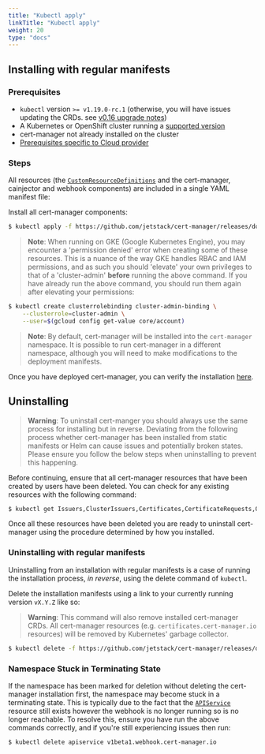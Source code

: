 ```yaml
---
title: "Kubectl apply"
linkTitle: "Kubectl apply"
weight: 20
type: "docs"
---
```


## Installing with regular manifests

### Prerequisites

- `kubectl` version `>= v1.19.0-rc.1` (otherwise, you will have issues updating the CRDs. see [v0.16 upgrade notes](../upgrading/upgrading-0.15-0.16/#issue-with-older-versions-of-kubectl))
- A Kubernetes or OpenShift cluster running a [supported version](../supported-releases/)
- cert-manager not already installed on the cluster
- [Prerequisites specific to Cloud provider](../compatibility/)

### Steps

All resources (the [`CustomResourceDefinitions`](https://kubernetes.io/docs/concepts/extend-kubernetes/api-extension/custom-resources/#customresourcedefinitions) and the cert-manager, cainjector and webhook components)
are included in a single YAML manifest file:

Install all cert-manager components:

```bash
$ kubectl apply -f https://github.com/jetstack/cert-manager/releases/download/v1.4.0/cert-manager.yaml
```

> **Note**: When running on GKE (Google Kubernetes Engine), you may encounter a
> 'permission denied' error when creating some of these resources. This is a
> nuance of the way GKE handles RBAC and IAM permissions, and as such you should
> 'elevate' your own privileges to that of a 'cluster-admin' **before** running
> the above command. If you have already run the above command, you should run
> them again after elevating your permissions:
```bash
$ kubectl create clusterrolebinding cluster-admin-binding \
    --clusterrole=cluster-admin \
    --user=$(gcloud config get-value core/account)
```

> **Note**: By default, cert-manager will be installed into the `cert-manager`
> namespace. It is possible to run cert-manager in a different namespace, although you
> will need to make modifications to the deployment manifests.


Once you have deployed cert-manager, you can verify the installation
[here](../verify/).

## Uninstalling
> **Warning**: To uninstall cert-manger you should always use the same process for
> installing but in reverse. Deviating from the following process whether
> cert-manager has been installed from static manifests or Helm can cause issues
> and potentially broken states. Please ensure you follow the below steps when
> uninstalling to prevent this happening.

Before continuing, ensure that all cert-manager resources that have been created
by users have been deleted. You can check for any existing resources with the
following command:

```bash
$ kubectl get Issuers,ClusterIssuers,Certificates,CertificateRequests,Orders,Challenges --all-namespaces
```

Once all these resources have been deleted you are ready to uninstall
cert-manager using the procedure determined by how you installed.

### Uninstalling with regular manifests

Uninstalling from an installation with regular manifests is a case of running
the installation process, *in reverse*, using the delete command of `kubectl`.

Delete the installation manifests using a link to your currently running version
`vX.Y.Z` like so:
> **Warning**: This command will also remove installed cert-manager CRDs. All
> cert-manager resources (e.g. `certificates.cert-manager.io` resources) will
> be removed by Kubernetes' garbage collector.

```bash
$ kubectl delete -f https://github.com/jetstack/cert-manager/releases/download/vX.Y.Z/cert-manager.yaml
```

### Namespace Stuck in Terminating State

If the namespace has been marked for deletion without deleting the cert-manager
installation first, the namespace may become stuck in a terminating state. This
is typically due to the fact that the [`APIService`](https://kubernetes.io/docs/tasks/access-kubernetes-api/setup-extension-api-server) resource still exists
however the webhook is no longer running so is no longer reachable. To resolve
this, ensure you have run the above commands correctly, and if you're still
experiencing issues then run:

```bash
$ kubectl delete apiservice v1beta1.webhook.cert-manager.io
```
